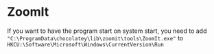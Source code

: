 # ZoomIt

If you want to have the program start on system start, you need to add `"C:\ProgramData\chocolatey\lib\zoomit\tools\ZoomIt.exe"` to `HKCU:\Software\Microsoft\Windows\CurrentVersion\Run`
 